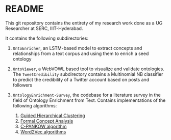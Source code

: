 # README

This git repository contains the entirety of my research work done as a UG Researcher at SERC, IIIT-Hyderabad.

It contains the following subdirectories:

1. `OntoEnricher`, an LSTM-based model to extract concepts and relationships from a text corpus and using them to enrich a seed ontology
    
2. `OntoViewer`, a WebVOWL based tool to visualize and validate ontologies. The `TweetCredibility` subdirectory contains a Multinomial NB classifier to predict the credibility of a Twitter account based on posts and followers 

3. `OntologyEnrichment-Survey`, the codebase for a literature survey in the field of Ontology Enrichment from Text. Contains implementations of the following algorithms: 
    1. [Guided Hierarchical Clustering](https://pub.uni-bielefeld.de/download/2497720/2525546/Cimiano_Learning_Concep_1.pdf)
    2. [Formal Concept Analysis](https://www.jair.org/index.php/jair/article/download/10421/24984)
    3. [C-PANKOW algorithm](https://pub.uni-bielefeld.de/download/2497657/2525517/pci_www05.pdf) 
    4. [Word2Vec algorithms](http://ceur-ws.org/Vol-1690/paper37.pdf)